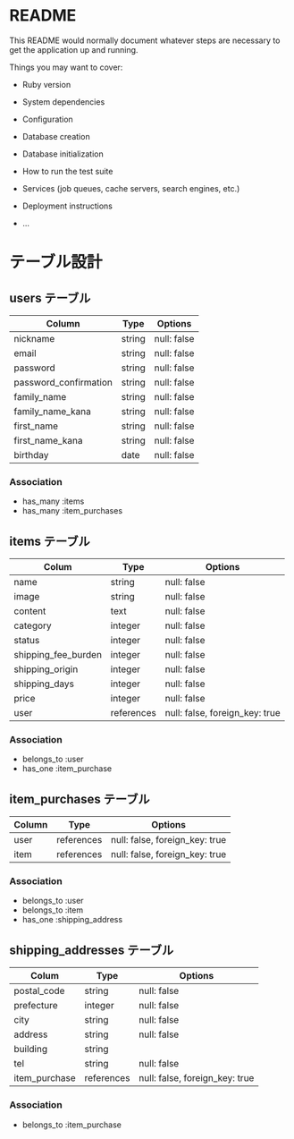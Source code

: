 # README

This README would normally document whatever steps are necessary to get the
application up and running.

Things you may want to cover:

* Ruby version

* System dependencies

* Configuration

* Database creation

* Database initialization

* How to run the test suite

* Services (job queues, cache servers, search engines, etc.)

* Deployment instructions

* ...

# テーブル設計

## users テーブル

| Column                | Type        | Options                            |
| --------------------- | ----------- | ---------------------------------- |
| nickname              | string      | null: false                        |
| email                 | string      | null: false                        |
| password              | string      | null: false                        |
| password_confirmation | string      | null: false                        |
| family_name           | string      | null: false                        |
| family_name_kana      | string      | null: false                        |
| first_name            | string      | null: false                        |
| first_name_kana       | string      | null: false                        |
| birthday              | date        | null: false                        |

### Association

- has_many :items
- has_many :item_purchases

## items テーブル

| Colum               | Type       | Options                        |
| ------------------- | ---------- | ------------------------------ |
| name                | string     | null: false                    |
| image               | string     | null: false                    |
| content             | text       | null: false                    |
| category            | integer     | null: false                    |
| status              | integer     | null: false                    |
| shipping_fee_burden | integer    | null: false                    |
| shipping_origin     | integer    | null: false                    |
| shipping_days       | integer    | null: false                    |
| price               | integer    | null: false                    |
| user                | references | null: false, foreign_key: true |

### Association

- belongs_to :user
- has_one :item_purchase

## item_purchases テーブル

| Column  | Type       | Options                        |
| ------- | ---------- | ------------------------------ |
| user    | references | null: false, foreign_key: true |
| item    | references | null: false, foreign_key: true |

### Association

- belongs_to :user
- belongs_to :item
- has_one :shipping_address

## shipping_addresses テーブル

| Colum         | Type       | Options                        |
| ------------- | ---------- | ------------------------------ |
| postal_code   | string     | null: false                    |
| prefecture    | integer    | null: false                    |
| city          | string     | null: false                    |
| address       | string     | null: false                    |
| building      | string     |                                |
| tel           | string     | null: false                    |
| item_purchase | references | null: false, foreign_key: true |

### Association

- belongs_to :item_purchase